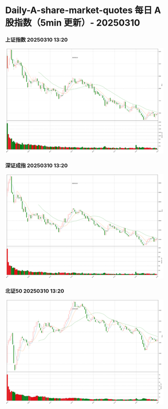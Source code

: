 
# Daily-A-share-market-quotes 每日 A 股指数（5min 更新）- 20250310

### 上证指数 20250310 13:20
![](./fig/2025/3/20250310-sh000001.png)

### 深证成指 20250310 13:20
![](./fig/2025/3/20250310-sz399001.png)

### 北证50 20250310 13:20
![](./fig/2025/3/20250310-bj899050.png)
